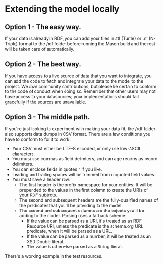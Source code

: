 # Extending the model locally

## Option 1 - The easy way.

If your data is already in RDF, you can add your files in .ttl (Turtle) or .nt 
(N-Triple) format to the /rdf folder before running the Maven build and the rest
will be taken care of automatically.

## Option 2 - The best way.

If you have access to a live source of data that you want to integrate, you can 
add the code to fetch and integrate your data to the model to the project. We 
*love* community contributions, but please be certain to conform to the code of 
conduct when doing so. Remember that other users may not have access to your 
datasources; your implementations should fail gracefully if the sources are 
unavailable. 

## Option 3 - The middle path.

If you're just looking to experiment with making your data fit, the /rdf folder 
also supports data dumps in CSV format. There are a few conditions you have to 
conform to for it to work:
* Your CSV must either be UTF-8 encoded, or only use low-ASCII characters.
* You must use commas as field delimiters, and carriage returns as record 
delimiters.
* You can enclose fields in quotes `"` if you like.
* Leading and trailing spaces will be trimmed from unquoted field values.
* You must have a header row:
    * The first header is the prefix namespace for your entities. It will be 
prepended to the values in the first column to create the URIs of your RDF 
subjects.
    * The second and subsequent headers are the fully-qualified names of the 
predicates that you'll be providing to the model.
    * The second and subsequent columns are the objects you'll be adding to the 
model. Parsing uses a fallback scheme:
        * If the value can be parsed as a URI, it's treated as an RDF Resource 
URI, unless the predicate is the schema.org URL predicate, when it will be 
parsed as a URL.
        * If the value can be parsed as a number, it will be treated as an XSD 
Double literal.
        * The value is otherwise parsed as a String literal.

There's a working example in the test resources.